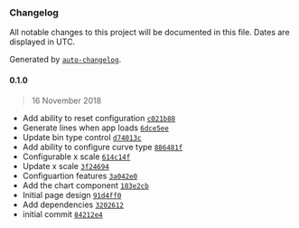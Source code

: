### Changelog

All notable changes to this project will be documented in this file. Dates are displayed in UTC.

Generated by [`auto-changelog`](https://github.com/CookPete/auto-changelog).

#### 0.1.0

> 16 November 2018

- Add ability to reset configuration [`c021b88`](https://github.com/HumboldtCodeClub/ngd3-ms-lines/commit/c021b8861d1cb7d5453e5e9e1c2a66e6246b1e3f)
- Generate lines when app loads [`6dce5ee`](https://github.com/HumboldtCodeClub/ngd3-ms-lines/commit/6dce5ee5546468bd411a04480c5058fc8040cc60)
- Update bin type control [`d74013c`](https://github.com/HumboldtCodeClub/ngd3-ms-lines/commit/d74013cc2bbca2c1ce3930fd08659993a41b75f3)
- Add ability to configure curve type [`886481f`](https://github.com/HumboldtCodeClub/ngd3-ms-lines/commit/886481fc871493e64fc52ae50f59623450abd23a)
- Configurable x scale [`614c14f`](https://github.com/HumboldtCodeClub/ngd3-ms-lines/commit/614c14f3acd96a563bc8b17f82b25186bc1e0468)
- Update x scale [`3f24694`](https://github.com/HumboldtCodeClub/ngd3-ms-lines/commit/3f24694706625228955c05b851791fad293424aa)
- Configuartion features [`3a042e0`](https://github.com/HumboldtCodeClub/ngd3-ms-lines/commit/3a042e040bffa0e7eb7f6ea94900b9dc3d314324)
- Add the chart component [`183e2cb`](https://github.com/HumboldtCodeClub/ngd3-ms-lines/commit/183e2cbe42359d2e121e87292338cce40055dc9e)
- Initial page design [`91d4ff0`](https://github.com/HumboldtCodeClub/ngd3-ms-lines/commit/91d4ff09660ef43c4483dd26e71918f39bdbdd9e)
- Add dependencies [`3202612`](https://github.com/HumboldtCodeClub/ngd3-ms-lines/commit/32026123b6826514141f12c72d83325d4049f22d)
- initial commit [`84212e4`](https://github.com/HumboldtCodeClub/ngd3-ms-lines/commit/84212e4bb40433c39951914c8d04b9ab7559123f)
